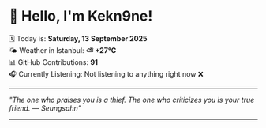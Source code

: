 # 👋 Hello, I'm Kekn9ne!

🗓️ Today is: **Saturday, 13 September 2025**  
🌤️ Weather in Istanbul: **⛅️  +27°C**  
📊 GitHub Contributions: **91**  
🎧 Currently Listening: Not listening to anything right now ❌

---

_"The one who praises you is a thief. The one who criticizes you is your true friend. — *Seungsahn*"_

---
